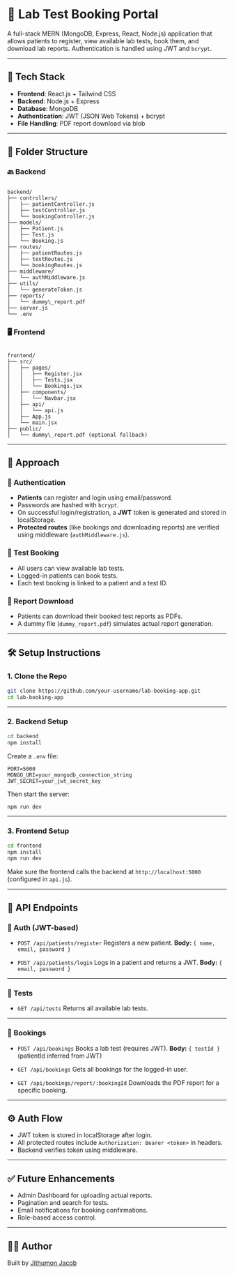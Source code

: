 # 🧪 Lab Test Booking Portal

A full-stack MERN (MongoDB, Express, React, Node.js) application that allows patients to register, view available lab tests, book them, and download lab reports. Authentication is handled using JWT and `bcrypt`.

---

## 🚀 Tech Stack

- **Frontend**: React.js + Tailwind CSS
- **Backend**: Node.js + Express
- **Database**: MongoDB
- **Authentication**: JWT (JSON Web Tokens) + bcrypt
- **File Handling**: PDF report download via blob

---

## 📁 Folder Structure

### 🔙 Backend

```

backend/
├── controllers/
│   ├── patientController.js
│   ├── testController.js
│   └── bookingController.js
├── models/
│   ├── Patient.js
│   ├── Test.js
│   └── Booking.js
├── routes/
│   ├── patientRoutes.js
│   ├── testRoutes.js
│   └── bookingRoutes.js
├── middleware/
│   └── authMiddleware.js
├── utils/
│   └── generateToken.js
├── reports/
│   └── dummy\_report.pdf
├── server.js
└── .env

```

### 🖥️ Frontend

```

frontend/
├── src/
│   ├── pages/
│   │   ├── Register.jsx
│   │   ├── Tests.jsx
│   │   └── Bookings.jsx
│   ├── components/
│   │   └── Navbar.jsx
│   ├── api/
│   │   └── api.js
│   ├── App.js
│   └── main.jsx
├── public/
│   └── dummy\_report.pdf (optional fallback)

````

---

## 🎯 Approach

### 🧾 Authentication
- **Patients** can register and login using email/password.
- Passwords are hashed with `bcrypt`.
- On successful login/registration, a **JWT** token is generated and stored in localStorage.
- **Protected routes** (like bookings and downloading reports) are verified using middleware (`authMiddleware.js`).

### 🧪 Test Booking
- All users can view available lab tests.
- Logged-in patients can book tests.
- Each test booking is linked to a patient and a test ID.

### 📄 Report Download
- Patients can download their booked test reports as PDFs.
- A dummy file (`dummy_report.pdf`) simulates actual report generation.

---

## 🛠️ Setup Instructions

### 1. Clone the Repo

```bash
git clone https://github.com/your-username/lab-booking-app.git
cd lab-booking-app
````

---

### 2. Backend Setup

```bash
cd backend
npm install
```

Create a `.env` file:

```env
PORT=5000
MONGO_URI=your_mongodb_connection_string
JWT_SECRET=your_jwt_secret_key
```

Then start the server:

```bash
npm run dev
```

---

### 3. Frontend Setup

```bash
cd frontend
npm install
npm run dev
```

Make sure the frontend calls the backend at `http://localhost:5000` (configured in `api.js`).

---

## 📡 API Endpoints

### 🔐 Auth (JWT-based)

* `POST /api/patients/register`
  Registers a new patient.
  **Body:** `{ name, email, password }`

* `POST /api/patients/login`
  Logs in a patient and returns a JWT.
  **Body:** `{ email, password }`

---

### 📄 Tests

* `GET /api/tests`
  Returns all available lab tests.

---

### 🧾 Bookings

* `POST /api/bookings`
  Books a lab test (requires JWT).
  **Body:** `{ testId }`
  (patientId inferred from JWT)

* `GET /api/bookings`
  Gets all bookings for the logged-in user.

* `GET /api/bookings/report/:bookingId`
  Downloads the PDF report for a specific booking.

---

## ⚙️ Auth Flow

* JWT token is stored in localStorage after login.
* All protected routes include `Authorization: Bearer <token>` in headers.
* Backend verifies token using middleware.

---

## ✅ Future Enhancements

* Admin Dashboard for uploading actual reports.
* Pagination and search for tests.
* Email notifications for booking confirmations.
* Role-based access control.

---

## 🧑‍💻 Author

Built by [Jithumon Jacob](https://github.com/jithumonjacob)

